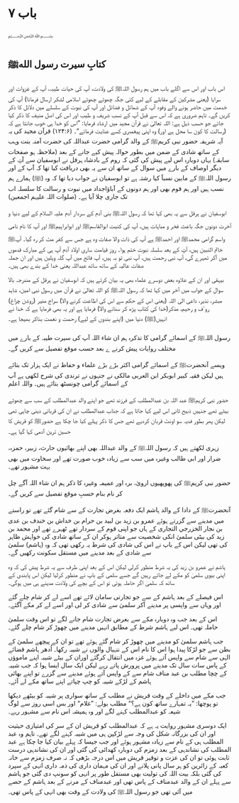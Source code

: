 # باب ۷

﷽

## کتابِ سیرت رسول اللهﷺ

اس باب اور اس سے اگلے باب میں ہم رسول اللہﷺ کی ولادت، آپ کی حیات طیبہ، آپ کے غزوات اور سرایا (یعنی مشرکین کے مقابلے کے لیے کئی جگہ چھوٹے چھوٹے اسلامی لشکر ارسال فرمانا) آپ کی خدمت میں حاضر ہونے والے وفود آپ کے شمائل و فضائل اور آپ کی نبوت کے سلسلے میں دلائل کا ذکر کریں گے۔ تاہم ضروری ہے کہ اس سے قبل آپ کے نسب شریف و طیب اور اس کی اصل منیف کا ذکر کیا جائے جو حسب ذیل ہے:
اللہ تعالیٰ نے قرآن مجید میں ارشاد فرمایا:
”اس کو خدا ہی خوب جانتا ہے کہ (رسالت کا کون سا محل ہے اور) وہ اپنی پیغمبری کسے عنایت فرمائے“۔ (۱۲۴:۶)
قرآن مجید کی یہ آیہ شریفہ حضور نبی کریمﷺ کے والد گرامی حضرت عبداللہ کی حضرت آمنہ بنت وہب کے ساتھ شادی کے ضمن میں بطور حوالہ پیش کیے جانے کے بعد (ملاحظہ ہو صفحات سابقہ) یہاں دوبارہ اس لیے پیش کی گئی کہ روم کے بادشاہ ہرقل نے ابوسفیان سے آپؐ کے دیگر اوصاف کے بارے میں سوال کے ساتھ ان سے یہ بھی دریافت کیا تھا کہ آپ کے اور رسول اللہﷺ کے مابین نسباََ کیا رشتہ ہے تو ابوسفیان نے جواب دیا تھا کہ وہ (ﷺ) ہمارے ہم نسب ہیں اور ہم قوم بھی اور ہم دونوں کے آباؤاجداد میں نبوت و رسالت کا سلسلہ اب تک جاری چلا آیا ہے۔ (صلوات اللہ علیہم اجمعین)

ابوسفیان نے ہرقل سے یہ بھی کہا تھا کہ رسول اللہﷺ بنی آدم کے سردار آدم علیہ السلام کے لیے دنیا و آخرت دونوں جگہ باعث فخر و مباہات ہیں، آپ کی کنیت ابوالقاسمﷺ اور ابوابراہیمﷺ اور آپ کا نام نامی واسم گرامی محمدﷺ اور احمدﷺ ہے آپ کی ذات والا صفات وہ ہے جس سے کفر مٹ کر رہ گیا۔ آپﷺ خاتم النبین ہیں، آپؐ کے بعد سلسلہ نبوت ختم ہوا۔ روز قیامت ساری اولاد آدم آپ ہی کے مبارک قدموں میں آکر ٹھہرے گی، آپ نبی رحمت ہیں، آپ نبی تو بہ ہیں، آپ فاتح میں آپ گلہ ویلین ہیں اور ان جملہ صفات عالیہ کے ساتھ ساتھ عبداللہ یعنی خدا کے بندے بھی ہیں۔

بیہقی اور ان کے علاوہ بعض دوسرے علماء بھی یہ بیان کرتے ہیں کہ ابوسفیان نے ہرقل کے مندرجہ بالا سوال کے جواب میں آخر میں کہا تھا کہ رسول اللہﷺ کو اللہ تعالیٰ نے قرآن میں رسول نبی امین، شاہد مبشر، نذیر، داعی الی اللہ (یعنی اس کے حکم سے اس کی اطاعت کرنے والا) سراج منیر (روشن چراغ) روٴف و رحیم، مذکر(خدا کی کتاب پڑھ کر سنانے والا) فرمایا ہے اور یہ بھی فرمایا ہے کہ خدا نے انہیں(ﷺ) دنیا میں (اپنے بندوں کے لیے) رحمت و نعمت بناکر بھیجا ہے۔

رسول اللہﷺ کے اسمائے گرامی کا تذکرہ ہم ان شاء اللہ آپ کی سیرت طیبہ کے بارے میں مختلف روایات پیش کرنے ے بعد حسب موقع تفصیل سے کریں گے۔

ویسے آنحضرتﷺ کے اسمائے گرامی اکثر بڑے بڑے علماء و حفاظ نے ایک ہزار تک بتائے ہیں لیکن فقیہ کبیر ابوبکر ابن العربی مالکی نے جنہوں نے ترندی کی شرح لکھی ہے آپ کے اسمائے گرامی چونسٹھ بتائے ہیں۔ واللہ اعلم

حضور نبی کریمﷺ عبد اللہ بن عبدالمطلب کے فرزند تھے جو اپنے والد عبدالمطلب کے سب سے چھوٹے بیٹے تھے جنہیں ذبیح ثانی اس لیے کہا جاتا ہے کہ جناب عبدالمطلب نے ان کی قربانی دینی چاہی تھی لیکن پھر بطور فدیہ سو اونٹ قربان کردیے تھے جس کا ذکر پہلے کیا جا چکا ہے حضورﷺ کو قریش کا حسین ترین آدمی کہا گیا ہے۔

زہری لکھتے ہیں کہ رسول اللہﷺ کے والد عبداللہ بھی اپنے بھائیوں حارث، زبیر، حمزہ، ضرار اور ابی طالب وغیرہ میں سب سے زیادہ خوب صورت تھے اور سخاوت میں بھی بہت مشہور تھے۔

حضور نبی کریمﷺ کی پھوپھیوں ارویٰ، برہ اور عمیمہ وغیرہ کا ذکر ہم ان شاء اللہ آگے چل کر نام بنام حسبِ موقع تفصیل سے کریں گے۔

آنحضرتﷺ کے دادا کے والد ہاشم ایک دفعہ بغرض تجارت کے سے شام گئے تھے تو راستے میں مدینے سے گزرتے ہوئے عمرو بن زید بن لبید بن حرام بن خداش بن خندف بن عدی بن نجار الخزرجي التجاری کے ہاں جو اپنی قوم کے سردار تھے ٹھہرے تھے اور محمد بن زید کی بیٹی سلمیٰ انکی شخصیت سے متاثر ہوکر ان کے ساتھ شادی کی خواہش ظاہر کی تھی لیکن اس کے باپ نے اس کی شادی کی شرط یہ رکھی تھی کہ وہ (ہاشم) سلمیٰ سے شادی کے بعد مدینے میں مستقل سکونت رکھیں گے۔

ہاشم نے عمرو بن زید کی یہ شرط منظور کرلی لیکن اس کے بعد اپنی طرف سے یہ شرط پیش کی کہ وہ اپنی بیوی سلمیٰ کو مکے لے جاتے رہیں گے جسے سلمی کے باپ نے منظور کرلیا لیکن اس پابندی کے ساتھ کہ سلمیٰ اگر حاملہ ہوئی تو اس کے بچے کی ولادت مدینے ہی میں ہوگی۔

اس فیصلے کے بعد ہاشم کے سے جو تجارتی سامان لائے تھے اسے لے کر شام چلے گئے اور وہاں سے واپسی پر مدینے آکر سلمیٰ سے شادی کر لی اور اسے لے کر مکے آگئے۔

اس کے بعد جب وہ دوبارہ مکے سے بغرض تجارت شام جانے لگے تو اس وقت سلمیٰ حاملہ تھی۔ اس لیے ہاشم شرط کے مطابق انہیں مدینے میں چھوڑ کر شام چلے گئے۔

جب ہاشم سلمیٰ کو مدینے میں چھوڑ کر شام گئے ہوئے تھے تو ان کے پیچھے سلمیٰ کے بطن سے جو لڑکا پیدا ہوا اس کا نام اس کے ننہیال والوں نے شیبہ رکھا۔ اُدھر ہاشم قضائے الہٰی سے شام سے واپس آتے ہوئے غزہ میں انتقال کرگئے اوران کے بیٹے شیبہ اپنے ماموؤں کے پاس سات سال تک مدینے میں پرورش پاتے رہے لیکن ایک سال ایسا ہوا کہ جب شیبہ کے چچا مطلب بن عبد مناف شام سے کے واپس آتے ہوئے مدینے سے گزرے تو اپنے بھائی ہاشم کے لڑکے شیبہ کو چپ چپاتے اپنے ساتھ مکے لے آئے۔

جب مکے میں داخلے کے وقت قریش نے مطلب کے ساتھ سواری پر شیبہ کو بیٹھے دیکھا تو پوچھا: ”یہ تمہارے ساتھ کون ہے؟“ مطلب بولے: ”غلام“ اور بس اسی روز سے لوگ شیعہ کو عبدالمطلب کہنے لگے اور وہ ہمیشہ اس نام سے مشہور رہے۔

ایک دوسری مشہور روایت یہ ہے کہ عبدالمطلب کو قریش ان کے سر کی امتیازی حیثیت اور ان کی بزرگانہ شکل کی وجہ سے لڑکپن ہی میں شیبہ کہنے لگے تھے۔ تاہم وہ عبد المطلب ہی کے نام سے زیادہ مشہور ہوئے اور جب جیسا کہ پہلے بیان کیا جا چکا ہے عبد المطلب کی نشاندہی کے بعد زمزم کی دوبارہ کھدائی کی گئی اور ان کی نشاندہی درست ثابت ہوئی تو ان کی عزت و توقیر قریش میں اس درجہ بڑھی کہ نہ صرف زمزم سے خانہ کعبہ کے زائرین کو ہر سال پانی پلانے اور ان کی مہمان داری کی ذمہ داری انہی کے سپرد کی گئی بلکہ بیت اللہ کی تولیت بھی مستقل طور پر انہی کو سونپ دی گئی جو ہاشم سے پہلے ان کے والد عبدمناف کے پاس تھی اور عبدمناف کے مرنے کے بعد ہاشم کے حصے میں آئی تھی جو رسول اللہﷺ کی ولادت کے وقت بھی انہی کے پاس تھی۔
